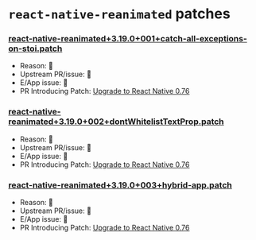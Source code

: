 # `react-native-reanimated` patches

### [react-native-reanimated+3.19.0+001+catch-all-exceptions-on-stoi.patch](react-native-reanimated+3.19.0+001+catch-all-exceptions-on-stoi.patch)

- Reason: 🛑
- Upstream PR/issue: 🛑
- E/App issue: 🛑
- PR Introducing Patch: [Upgrade to React Native 0.76](https://github.com/Expensify/App/pull/51475)

### [react-native-reanimated+3.19.0+002+dontWhitelistTextProp.patch](react-native-reanimated+3.19.0+002+dontWhitelistTextProp.patch)

- Reason: 🛑
- Upstream PR/issue: 🛑
- E/App issue: 🛑
- PR Introducing Patch: [Upgrade to React Native 0.76](https://github.com/Expensify/App/pull/51475) 


### [react-native-reanimated+3.19.0+003+hybrid-app.patch](react-native-reanimated+3.19.0+003+hybrid-app.patch)

- Reason: 🛑
- Upstream PR/issue: 🛑
- E/App issue: 🛑
- PR Introducing Patch: [Upgrade to React Native 0.76](https://github.com/Expensify/App/pull/51475)
